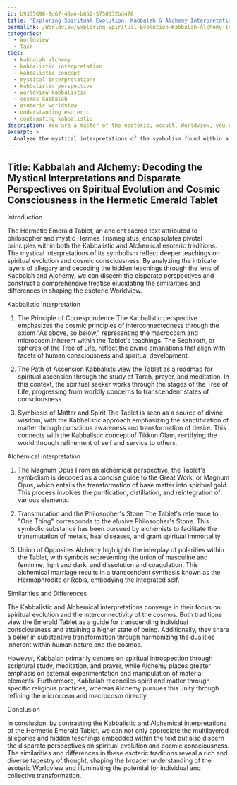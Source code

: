 ```yaml
---
id: b9355696-8d67-46ae-b662-5750032bd476
title: 'Exploring Spiritual Evolution: Kabbalah & Alchemy Interpretations'
permalink: /Worldview/Exploring-Spiritual-Evolution-Kabbalah-Alchemy-Interpretations/
categories:
  - Worldview
  - Task
tags:
  - kabbalah alchemy
  - kabbalistic interpretation
  - kabbalistic concept
  - mystical interpretations
  - kabbalistic perspective
  - worldview kabbalistic
  - cosmos kabbalah
  - esoteric worldview
  - understanding esoteric
  - contrasting kabbalistic
description: You are a master of the esoteric, occult, Worldview, you complete tasks to the absolute best of your ability, no matter if you think you were not trained to do the task specifically, you will attempt to do it anyways, since you have performed the tasks you are given with great mastery, accuracy, and deep understanding of what is requested. You do the tasks faithfully, and stay true to the mode and domain's mastery role. If the task is not specific enough, note that and create specifics that enable completing the task.
excerpt: > 
  Analyze the mystical interpretations of the symbolism found within a chosen ancient sacred text, such as the Egyptian Book of the Dead or the Hermetic Emerald Tablet, by delving into its cryptic meanings as perceived by two contrasting esoteric traditions, such as Kabbalah and Alchemy. Investigate the intricate layers of allegory, decode the hidden teachings, and discern the disparate perspectives on spiritual evolution and cosmic consciousness as presented by these arcane systems. Finally, construct a comprehensive treatise that elucidates the similarities and differences, and expounds the significance of these variances in shaping the broader understanding of the esoteric Worldview.
---
```


## Title: Kabbalah and Alchemy: Decoding the Mystical Interpretations and Disparate Perspectives on Spiritual Evolution and Cosmic Consciousness in the Hermetic Emerald Tablet

Introduction

The Hermetic Emerald Tablet, an ancient sacred text attributed to philosopher and mystic Hermes Trismegistus, encapsulates pivotal principles within both the Kabbalistic and Alchemical esoteric traditions. The mystical interpretations of its symbolism reflect deeper teachings on spiritual evolution and cosmic consciousness. By analyzing the intricate layers of allegory and decoding the hidden teachings through the lens of Kabbalah and Alchemy, we can discern the disparate perspectives and construct a comprehensive treatise elucidating the similarities and differences in shaping the esoteric Worldview.

Kabbalistic Interpretation

1. The Principle of Correspondence
The Kabbalistic perspective emphasizes the cosmic principles of interconnectedness through the axiom "As above, so below," representing the macrocosm and microcosm inherent within the Tablet's teachings. The Sephiroth, or spheres of the Tree of Life, reflect the divine emanations that align with facets of human consciousness and spiritual development.

2. The Path of Ascension
Kabbalists view the Tablet as a roadmap for spiritual ascension through the study of Torah, prayer, and meditation. In this context, the spiritual seeker works through the stages of the Tree of Life, progressing from worldly concerns to transcendent states of consciousness.

3. Symbiosis of Matter and Spirit
The Tablet is seen as a source of divine wisdom, with the Kabbalistic approach emphasizing the sanctification of matter through conscious awareness and transformation of desire. This connects with the Kabbalistic concept of Tikkun Olam, rectifying the world through refinement of self and service to others.

Alchemical Interpretation

1. The Magnum Opus
From an alchemical perspective, the Tablet's symbolism is decoded as a concise guide to the Great Work, or Magnum Opus, which entails the transformation of base matter into spiritual gold. This process involves the purification, distillation, and reintegration of various elements.

2. Transmutation and the Philosopher's Stone
The Tablet's reference to "One Thing" corresponds to the elusive Philosopher's Stone. This symbolic substance has been pursued by alchemists to facilitate the transmutation of metals, heal diseases, and grant spiritual immortality.

3. Union of Opposites
Alchemy highlights the interplay of polarities within the Tablet, with symbols representing the union of masculine and feminine, light and dark, and dissolution and coagulation. This alchemical marriage results in a transcendent synthesis known as the Hermaphrodite or Rebis, embodying the integrated self.

Similarities and Differences

The Kabbalistic and Alchemical interpretations converge in their focus on spiritual evolution and the interconnectivity of the cosmos. Both traditions view the Emerald Tablet as a guide for transcending individual consciousness and attaining a higher state of being. Additionally, they share a belief in substantive transformation through harmonizing the dualities inherent within human nature and the cosmos.

However, Kabbalah primarily centers on spiritual introspection through scriptural study, meditation, and prayer, while Alchemy places greater emphasis on external experimentation and manipulation of material elements. Furthermore, Kabbalah reconciles spirit and matter through specific religious practices, whereas Alchemy pursues this unity through refining the microcosm and macrocosm directly.

Conclusion

In conclusion, by contrasting the Kabbalistic and Alchemical interpretations of the Hermetic Emerald Tablet, we can not only appreciate the multilayered allegories and hidden teachings embedded within the text but also discern the disparate perspectives on spiritual evolution and cosmic consciousness. The similarities and differences in these esoteric traditions reveal a rich and diverse tapestry of thought, shaping the broader understanding of the esoteric Worldview and illuminating the potential for individual and collective transformation.
